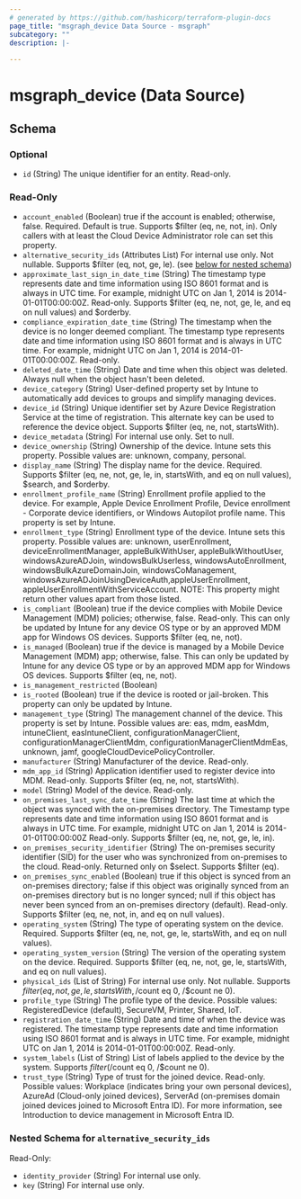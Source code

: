 ```yaml
---
# generated by https://github.com/hashicorp/terraform-plugin-docs
page_title: "msgraph_device Data Source - msgraph"
subcategory: ""
description: |-
  
---
```


# msgraph_device (Data Source)





<!-- schema generated by tfplugindocs -->
## Schema

### Optional

- `id` (String) The unique identifier for an entity. Read-only.

### Read-Only

- `account_enabled` (Boolean) true if the account is enabled; otherwise, false. Required. Default is true.  Supports $filter (eq, ne, not, in). Only callers with at least the Cloud Device Administrator role can set this property.
- `alternative_security_ids` (Attributes List) For internal use only. Not nullable. Supports $filter (eq, not, ge, le). (see [below for nested schema](#nestedatt--alternative_security_ids))
- `approximate_last_sign_in_date_time` (String) The timestamp type represents date and time information using ISO 8601 format and is always in UTC time. For example, midnight UTC on Jan 1, 2014 is 2014-01-01T00:00:00Z. Read-only. Supports $filter (eq, ne, not, ge, le, and eq on null values) and $orderby.
- `compliance_expiration_date_time` (String) The timestamp when the device is no longer deemed compliant. The timestamp type represents date and time information using ISO 8601 format and is always in UTC time. For example, midnight UTC on Jan 1, 2014 is 2014-01-01T00:00:00Z. Read-only.
- `deleted_date_time` (String) Date and time when this object was deleted. Always null when the object hasn't been deleted.
- `device_category` (String) User-defined property set by Intune to automatically add devices to groups and simplify managing devices.
- `device_id` (String) Unique identifier set by Azure Device Registration Service at the time of registration. This alternate key can be used to reference the device object. Supports $filter (eq, ne, not, startsWith).
- `device_metadata` (String) For internal use only. Set to null.
- `device_ownership` (String) Ownership of the device. Intune sets this property. Possible values are: unknown, company, personal.
- `display_name` (String) The display name for the device. Required. Supports $filter (eq, ne, not, ge, le, in, startsWith, and eq on null values), $search, and $orderby.
- `enrollment_profile_name` (String) Enrollment profile applied to the device. For example, Apple Device Enrollment Profile, Device enrollment - Corporate device identifiers, or Windows Autopilot profile name. This property is set by Intune.
- `enrollment_type` (String) Enrollment type of the device. Intune sets this property. Possible values are: unknown, userEnrollment, deviceEnrollmentManager, appleBulkWithUser, appleBulkWithoutUser, windowsAzureADJoin, windowsBulkUserless, windowsAutoEnrollment, windowsBulkAzureDomainJoin, windowsCoManagement, windowsAzureADJoinUsingDeviceAuth,appleUserEnrollment, appleUserEnrollmentWithServiceAccount. NOTE: This property might return other values apart from those listed.
- `is_compliant` (Boolean) true if the device complies with Mobile Device Management (MDM) policies; otherwise, false. Read-only. This can only be updated by Intune for any device OS type or by an approved MDM app for Windows OS devices. Supports $filter (eq, ne, not).
- `is_managed` (Boolean) true if the device is managed by a Mobile Device Management (MDM) app; otherwise, false. This can only be updated by Intune for any device OS type or by an approved MDM app for Windows OS devices. Supports $filter (eq, ne, not).
- `is_management_restricted` (Boolean)
- `is_rooted` (Boolean) true if the device is rooted or jail-broken. This property can only be updated by Intune.
- `management_type` (String) The management channel of the device. This property is set by Intune. Possible values are: eas, mdm, easMdm, intuneClient, easIntuneClient, configurationManagerClient, configurationManagerClientMdm, configurationManagerClientMdmEas, unknown, jamf, googleCloudDevicePolicyController.
- `manufacturer` (String) Manufacturer of the device. Read-only.
- `mdm_app_id` (String) Application identifier used to register device into MDM. Read-only. Supports $filter (eq, ne, not, startsWith).
- `model` (String) Model of the device. Read-only.
- `on_premises_last_sync_date_time` (String) The last time at which the object was synced with the on-premises directory. The Timestamp type represents date and time information using ISO 8601 format and is always in UTC time. For example, midnight UTC on Jan 1, 2014 is 2014-01-01T00:00:00Z Read-only. Supports $filter (eq, ne, not, ge, le, in).
- `on_premises_security_identifier` (String) The on-premises security identifier (SID) for the user who was synchronized from on-premises to the cloud. Read-only. Returned only on $select. Supports $filter (eq).
- `on_premises_sync_enabled` (Boolean) true if this object is synced from an on-premises directory; false if this object was originally synced from an on-premises directory but is no longer synced; null if this object has never been synced from an on-premises directory (default). Read-only. Supports $filter (eq, ne, not, in, and eq on null values).
- `operating_system` (String) The type of operating system on the device. Required. Supports $filter (eq, ne, not, ge, le, startsWith, and eq on null values).
- `operating_system_version` (String) The version of the operating system on the device. Required. Supports $filter (eq, ne, not, ge, le, startsWith, and eq on null values).
- `physical_ids` (List of String) For internal use only. Not nullable. Supports $filter (eq, not, ge, le, startsWith,/$count eq 0, /$count ne 0).
- `profile_type` (String) The profile type of the device. Possible values: RegisteredDevice (default), SecureVM, Printer, Shared, IoT.
- `registration_date_time` (String) Date and time of when the device was registered. The timestamp type represents date and time information using ISO 8601 format and is always in UTC time. For example, midnight UTC on Jan 1, 2014 is 2014-01-01T00:00:00Z. Read-only.
- `system_labels` (List of String) List of labels applied to the device by the system. Supports $filter (/$count eq 0, /$count ne 0).
- `trust_type` (String) Type of trust for the joined device. Read-only. Possible values:  Workplace (indicates bring your own personal devices), AzureAd (Cloud-only joined devices), ServerAd (on-premises domain joined devices joined to Microsoft Entra ID). For more information, see Introduction to device management in Microsoft Entra ID.

<a id="nestedatt--alternative_security_ids"></a>
### Nested Schema for `alternative_security_ids`

Read-Only:

- `identity_provider` (String) For internal use only.
- `key` (String) For internal use only.

